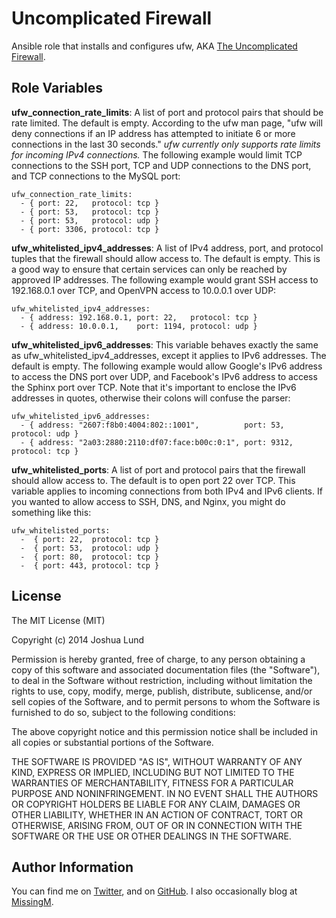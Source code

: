 Uncomplicated Firewall
========

Ansible role that installs and configures ufw, AKA [The Uncomplicated Firewall](https://launchpad.net/ufw).

Role Variables
--------------

**ufw_connection_rate_limits**: A list of port and protocol pairs that should be rate limited. The default is empty. According to the ufw man page, "ufw will deny connections if an IP address has attempted to initiate 6 or more connections in the last 30 seconds." *ufw currently only supports rate limits for incoming IPv4 connections.* The following example would limit TCP connections to the SSH port, TCP and UDP connections to the DNS port, and TCP connections to the MySQL port:

    ufw_connection_rate_limits:
      - { port: 22,   protocol: tcp }
      - { port: 53,   protocol: tcp }
      - { port: 53,   protocol: udp }
      - { port: 3306, protocol: tcp }

**ufw_whitelisted_ipv4_addresses**: A list of IPv4 address, port, and protocol tuples that the firewall should allow access to. The default is empty. This is a good way to ensure that certain services can only be reached by approved IP addresses. The following example would grant SSH access to 192.168.0.1 over TCP, and OpenVPN access to 10.0.0.1 over UDP:

    ufw_whitelisted_ipv4_addresses:
      - { address: 192.168.0.1, port: 22,   protocol: tcp }
      - { address: 10.0.0.1,    port: 1194, protocol: udp }

**ufw_whitelisted_ipv6_addresses**: This variable behaves exactly the same as ufw_whitelisted_ipv4_addresses, except it applies to IPv6 addresses. The default is empty. The following example would allow Google's IPv6 address to access the DNS port over UDP, and Facebook's IPv6 address to access the Sphinx port over TCP. Note that it's important to enclose the IPv6 addresses in quotes, otherwise their colons will confuse the parser:

    ufw_whitelisted_ipv6_addresses:
      - { address: "2607:f8b0:4004:802::1001",          port: 53,   protocol: udp }
      - { address: "2a03:2880:2110:df07:face:b00c:0:1", port: 9312, protocol: tcp }

**ufw_whitelisted_ports**: A list of port and protocol pairs that the firewall should allow access to. The default is to open port 22 over TCP. This variable applies to incoming connections from both IPv4 and IPv6 clients. If you wanted to allow access to SSH, DNS, and Nginx, you might do something like this:

    ufw_whitelisted_ports:
      -  { port: 22,  protocol: tcp }
      -  { port: 53,  protocol: udp }
      -  { port: 80,  protocol: tcp }
      -  { port: 443, protocol: tcp }

License
-------

The MIT License (MIT)

Copyright (c) 2014 Joshua Lund

Permission is hereby granted, free of charge, to any person obtaining a copy of this software and associated documentation files (the "Software"), to deal in the Software without restriction, including without limitation the rights to use, copy, modify, merge, publish, distribute, sublicense, and/or sell copies of the Software, and to permit persons to whom the Software is furnished to do so, subject to the following conditions:

The above copyright notice and this permission notice shall be included in all copies or substantial portions of the Software.

THE SOFTWARE IS PROVIDED "AS IS", WITHOUT WARRANTY OF ANY KIND, EXPRESS OR IMPLIED, INCLUDING BUT NOT LIMITED TO THE WARRANTIES OF MERCHANTABILITY, FITNESS FOR A PARTICULAR PURPOSE AND NONINFRINGEMENT. IN NO EVENT SHALL THE AUTHORS OR COPYRIGHT HOLDERS BE LIABLE FOR ANY CLAIM, DAMAGES OR OTHER LIABILITY, WHETHER IN AN ACTION OF CONTRACT, TORT OR OTHERWISE, ARISING FROM, OUT OF OR IN CONNECTION WITH THE SOFTWARE OR THE USE OR OTHER DEALINGS IN THE SOFTWARE.

Author Information
------------------

You can find me on [Twitter](https://twitter.com/joshualund), and on [GitHub](https://github.com/jlund/). I also occasionally blog at [MissingM](http://missingm.co).
